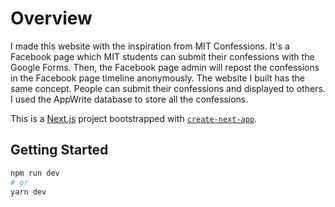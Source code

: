 # Overview
I made this website with the inspiration from MIT Confessions. It's a Facebook page which MIT students can submit their confessions with the Google Forms. Then, the Facebook page admin will repost the confessions in the Facebook page timeline anonymously. The website I built has the same concept. People can submit their confessions and displayed to others. I used the AppWrite database to store all the confessions. 

This is a [Next.js](https://nextjs.org/) project bootstrapped with [`create-next-app`](https://github.com/vercel/next.js/tree/canary/packages/create-next-app).

## Getting Started

```bash
npm run dev
# or
yarn dev
```


